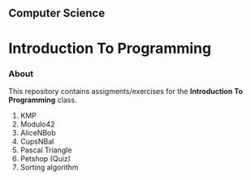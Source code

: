 ## Computer Science
# Introduction To Programming

### About
This repository contains assigments/exercises for the **Introduction To Programming** class.

   1. KMP
   2. Modulo42
   3. AliceNBob
   4. CupsNBal
   5. Pascal Triangle
   6. Petshop (Quiz)
   7. Sorting algorithm